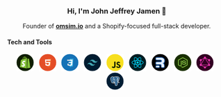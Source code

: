 <!--Name-->

<h3 align="center">
    <strong>Hi, I'm John Jeffrey Jamen 👋</strong>
</h3>

<p align="center">
    Founder of <a href="https://omsim.io"><b>omsim.io</b></a> and a Shopify-focused full-stack developer.
</p>


<!--Tech Stack-->

#### Tech and Tools

<p align="center">
<img src="assets/shopify.png" alt="Shopify" width="40"/> &nbsp;
<img src="assets/html.png" alt="html" width="40"/> &nbsp;
<img src="assets/css.png" alt="css" width="40"/> &nbsp;
<img src="assets/tailwind-css.png" alt="tailwind" width="40"/> &nbsp;
<img src="assets/javascript.png" alt="JavaScript" width="40"/> &nbsp;
<img src="assets/react-js.png" alt="react" width="40"/> &nbsp;
<img src="assets/remix.png" alt="remix" width="40"/> &nbsp;
<img src="assets/node-js.png" alt="node" width="40"/> &nbsp;
<img src="assets/graphQL.png" alt="graph" width="40"/> &nbsp;
<img src="assets/postgreSQL.png" alt="postgresql" width="40"/> &nbsp;
</p>